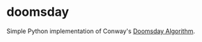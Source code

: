 # doomsday

Simple Python implementation of Conway's [Doomsday Algorithm](https://en.wikipedia.org/wiki/Doomsday_rule).
